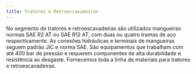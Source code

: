 ```yaml
---
title: Tratores e Retroescavadeiras
---
```


No segmento de tratores e retroescavadeiras são utilizados mangueiras normas SAE R2 AT ou SAE R12 AT, com duas ou quatro tramas de aço respectivamente. As conexões hidráulicas e terminais de mangueiras seguem padrão JIC e norma SAE. São equipamentos que trabalham com até 400 bar de pressão e requerem componentes de alta durabilidade e resistência ao desgaste. Fornecemos toda a linha de materiais para tratores e retroescavadeiras.
